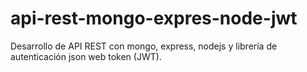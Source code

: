 # api-rest-mongo-expres-node-jwt
Desarrollo de API REST con mongo, express, nodejs y librería de autenticación json web token (JWT).
